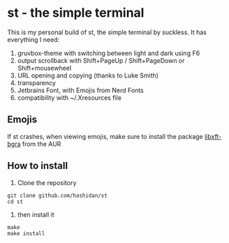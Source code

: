 # st - the simple terminal

This is my personal build of st, the simple terminal by suckless. It has everything I need:
1. gruvbox-theme with switching between light and dark using F6
1. output scrollback with Shift+PageUp / Shift+PageDown or Shift+mousewheel
1. URL opening and copying (thanks to Luke Smith)
1. transparency
1. Jetbrains Font, with Emojis from Nerd Fonts
1. compatibility with ~/.Xresources file

## Emojis
If st crashes, when viewing emojis, make sure to install the package [libxft-bgra](https://aur.archlinux.org/packages/lbxft-bgra) from the AUR

## How to install
1. Clone the repository
```
git clone github.com/hashidan/st
cd st
```
1. then install it 
```
make
make install
```
